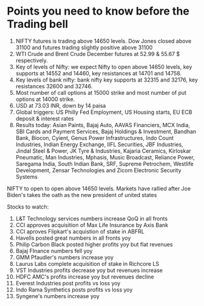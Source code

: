 # Points you need to know before the Trading bell
1. NIFTY futures is trading above 14650 levels. Dow Jones closed above 31100 and futures trading slightly positive above 31100
2. WTI Crude and Brent Crude December futures at 52.99 & 55.67 $ respectively. 
3. Key of levels of Nifty: we expect Nifty to open above 14650 levels, key supports at 14552 and 14460, key resistances at 14701 and 14758.
4. Key levels of bank nifty: bank nifty key supports at 32315 and 32176, key resistances 32600 and 32746.
5. Most number of call options at 15000 strike and most number of put options at 14000 strike.
6. USD at 73.03  INR, down by 14 paisa
7. Global triggers: US Philly Fed Employment, US Housing starts, EU ECB deposit & interest rates
8. Results today: Asian Paints, Bajaj Auto, AAVAS Financiers, MCX India, SBI Cards and Payment Services, Bajaj Holdings & Investment, Bandhan Bank, Biocon, Cyient, Genus Power Infrastructures, Indo Count Industries, Indian Energy Exchange, IIFL Securities, JBF Industries, Jindal Steel & Power, JK Tyre & Industries, Kajaria Ceramics, Kirloskar Pneumatic, Man Industries, Mphasis, Music Broadcast, Reliance Power, Saregama India, South Indian Bank, SRF, Supreme Petrochem, Westlife Development, Zensar Technologies and Zicom Electronic Security Systems

NIFTY to open to open above 14650 levels. Markets have rallied after Joe Biden's takes the oath as the new president of united states

Stocks to watch:
1. L&T Technology services numbers increase QoQ in all fronts
2. CCI approves acquisition of Max Life Insurance by Axis Bank
3. CCI aproves Flipkart's acquistion of stake in ABFRL
4. Havells posted great numbers in all fronts yoy
5. Philip Carbon Black posted higher profits yoy but flat revenues 
6. Bajaj FInance numbers fell yoy
7. GMM Pfaudler's numbers increase yoy
8. Laurus Labs complete acquisition of stake in Richcore LS
9. VST Industries profits decrease yoy but revenues increase
10. HDFC AMC's profits increase yoy but revenues decline
11. Everest Industries post profits vs loss yoy
12. Indo Rama Synthetics posts profits vs loss yoy
13. Syngene's numbers increase yoy
